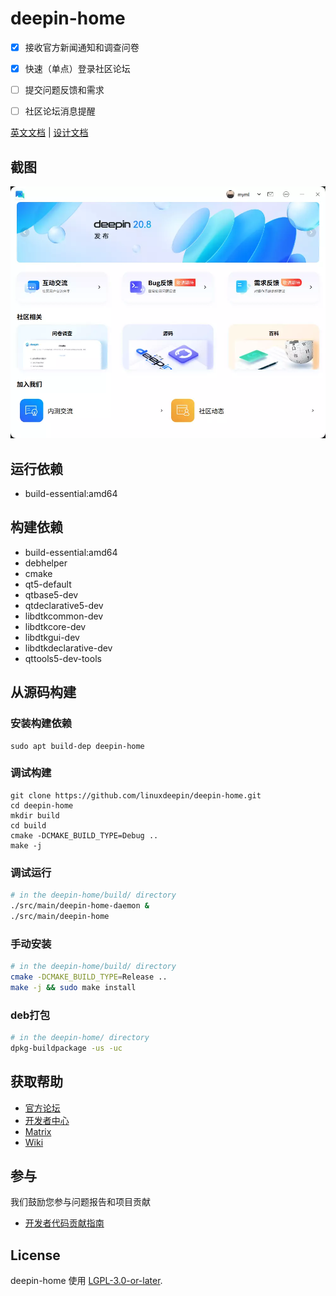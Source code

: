 # deepin-home

- [x] 接收官方新闻通知和调查问卷

- [x] 快速（单点）登录社区论坛

- [ ] 提交问题反馈和需求

- [ ] 社区论坛消息提醒

[英文文档](README.md) |
[设计文档](docs/design.zh_CN.md)

## 截图

![Screenshot](docs/screenshots/home_zh.webp)

## 运行依赖

- build-essential:amd64

## 构建依赖

- build-essential:amd64
- debhelper
- cmake
- qt5-default
- qtbase5-dev
- qtdeclarative5-dev
- libdtkcommon-dev
- libdtkcore-dev
- libdtkgui-dev
- libdtkdeclarative-dev
- qttools5-dev-tools

## 从源码构建

### 安装构建依赖

```shell
sudo apt build-dep deepin-home
```

### 调试构建

```shell
git clone https://github.com/linuxdeepin/deepin-home.git
cd deepin-home
mkdir build
cd build
cmake -DCMAKE_BUILD_TYPE=Debug ..
make -j
```

### 调试运行

```sh
# in the deepin-home/build/ directory
./src/main/deepin-home-daemon &
./src/main/deepin-home
```

### 手动安装

```sh
# in the deepin-home/build/ directory
cmake -DCMAKE_BUILD_TYPE=Release ..
make -j && sudo make install
```

### deb打包

```sh
# in the deepin-home/ directory
dpkg-buildpackage -us -uc
```

## 获取帮助

- [官方论坛](https://bbs.deepin.org/)
- [开发者中心](https://github.com/linuxdeepin/developer-center)
- [Matrix](https://matrix.to/#/#deepin:matrix.org)
- [Wiki](https://wiki.deepin.org/)

## 参与

我们鼓励您参与问题报告和项目贡献

- [开发者代码贡献指南](https://github.com/linuxdeepin/developer-center/wiki/Contribution-Guidelines-for-Developers)

## License

deepin-home 使用 [LGPL-3.0-or-later](LICENSE).
